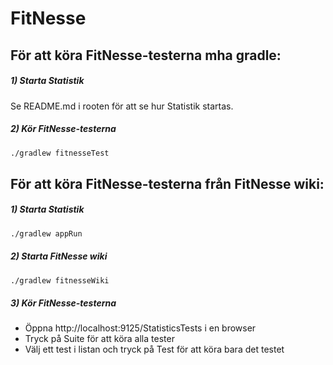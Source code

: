 # FitNesse

## För att köra FitNesse-testerna mha gradle:

##### 1) Starta Statistik
Se README.md i rooten för att se hur Statistik startas.

##### 2) Kör FitNesse-testerna
```sh
./gradlew fitnesseTest
```

## För att köra FitNesse-testerna  från FitNesse wiki:

##### 1) Starta Statistik
```sh
./gradlew appRun
```

##### 2) Starta FitNesse wiki
```sh
./gradlew fitnesseWiki
```

##### 3) Kör FitNesse-testerna
- Öppna http://localhost:9125/StatisticsTests i en browser
- Tryck på Suite för att köra alla tester
- Välj ett test i listan och tryck på Test för att köra bara det testet
